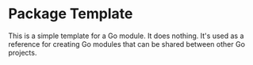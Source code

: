 # Package Template
This is a simple template for a Go module. It does nothing. It's used as a reference for
creating Go modules that can be shared between other Go projects.  

